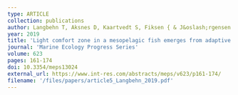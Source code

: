 ```yaml
---
type: ARTICLE
collection: publications
author: Langbehn T, Aksnes D, Kaartvedt S, Fiksen { & J&oslash;rgensen C
year: 2019
title: 'Light comfort zone in a mesopelagic fish emerges from adaptive behaviour along a latitudinal gradient'
journal: 'Marine Ecology Progress Series'
volume: 623
pages: 161-174
doi: 10.3354/meps13024
external_url: https://www.int-res.com/abstracts/meps/v623/p161-174/
filename: '/files/papers/article5_Langbehn_2019.pdf'
---
```

